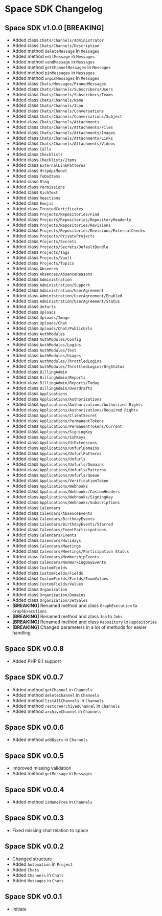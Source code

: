 # Space SDK Changelog

## Space SDK v1.0.0 [BREAKING]

- Added class `Chats/Channels/Administrator`
- Added class `Chats/Channels/Description`
- Added method `deleteMessage` in `Messages`
- Added method `editMessage` in `Messages`
- Added method `sendMessage` in `Messages`
- Added method `getChannelMessages` in `Messages`
- Added method `pinMessages` in `Messages`
- Added method `unpinMessages` in `Messages`
- Added class `Chats/Messages/PinnedMessages`
- Added class `Chats/Channels/Subscribers/Users`
- Added class `Chats/Channels/Subscribers/Teams`
- Added class `Chats/Channels/Name`
- Added class `Chats/Channels/Icon`
- Added class `Chats/Channels/Conversations`
- Added class `Chats/Channels/Conversations/Subject`
- Added class `Chats/Channels/Attachments`
- Added class `Chats/Channels/Attachments/Files`
- Added class `Chats/Channels/Attachments/Images`
- Added class `Chats/Channels/Attachments/Links`
- Added class `Chats/Channels/Attachments/Videos`
- Added class `Calls`
- Added class `Checklists`
- Added class `Checklists/Items`
- Added class `ExternalLinkPatterns`
- Added class `HttpApiModel`
- Added class `ToDoItems`
- Added class `Blog`
- Added class `Permissions`
- Added class `RichText`
- Added class `Reactions`
- Added class `Emojis`
- Added class `TrustedCertificates`
- Added class `Projects/Repositories/Find`
- Added class `Projects/Repositories/RepositoryReadonly`
- Added class `Projects/Repositories/Revisions`
- Added class `Projects/Repositories/Revisions/ExternalChecks`
- Added class `Projects/PrivateProjects`
- Added class `Projects/Secrets`
- Added class `Projects/Secrets/DefaultBundle`
- Added class `Projects/Tags`
- Added class `Projects/Vault`
- Added class `Projects/Topics`
- Added class `Absences`
- Added class `Absences/AbsenceReasons`
- Added class `Administration`
- Added class `Administration/Support`
- Added class `Administration/UserAgreement`
- Added class `Administration/UserAgreement/Enabled`
- Added class `Administration/UserAgreement/Status`
- Added class `Unfurls`
- Added class `Uploads`
- Added class `Uploads/Image`
- Added class `Uploads/Chat`
- Added class `Uploads/Chat/PublicUrls`
- Added class `AuthModules`
- Added class `AuthModules/Config`
- Added class `AuthModules/Logins`
- Added class `AuthModules/Test`
- Added class `AuthModules/Usages`
- Added class `AuthModules/ThrottledLogins`
- Added class `AuthModules/ThrottledLogins/OrgStatus`
- Added class `BillingAdmin`
- Added class `BillingAdmin/Reports`
- Added class `BillingAdmin/Reports/Today`
- Added class `BillingAdmin/Overdrafts`
- Added class `Applications`
- Added class `Applications/Authorizations`
- Added class `Applications/Authorizations/Authorized Rights`
- Added class `Applications/Authorizations/Required Rights`
- Added class `Applications/ClientSecret`
- Added class `Applications/PermanentTokens`
- Added class `Applications/PermanentTokens/Current`
- Added class `Applications/SigningKey`
- Added class `Applications/SshKeys`
- Added class `Applications/UiExtensions`
- Added class `Applications/UnfurlDomains`
- Added class `Applications/UnfurlPatterns`
- Added class `Applications/Unfurls`
- Added class `Applications/Unfurls/Domains`
- Added class `Applications/Unfurls/Patterns`
- Added class `Applications/Unfurls/Queue`
- Added class `Applications/VerificationToken`
- Added class `Applications/Webhooks`
- Added class `Applications/Webhooks/CustomHeaders`
- Added class `Applications/Webhooks/SigningKey`
- Added class `Applications/Webhooks/Subscriptions`
- Added class `Calendars`
- Added class `Calendars/AbsenceEvents`
- Added class `Calendars/BirthdayEvents`
- Added class `Calendars/BirthdayEvents/Starred`
- Added class `Calendars/EventParticipations`
- Added class `Calendars/Events`
- Added class `Calendars/Holidays`
- Added class `Calendars/Meetings`
- Added class `Calendars/Meetings/Participation Status`
- Added class `Calendars/MembershipEvents`
- Added class `Calendars/NonWorkingDayEvents`
- Added class `CustomFields`
- Added class `CustomFields/Fields`
- Added class `CustomFields/Fields/EnumValues`
- Added class `CustomFields/Values`
- Added class `Organization`
- Added class `Organization/Domains`
- Added class `Organization/JetSales`
- **[BREAKING]** Renamed method and class `GraphExecution` to `GraphExecutions`
- **[BREAKING]** Renamed method and class `Job` to `Jobs`
- **[BREAKING]** Renamed method and class `Repository` to `Repositories`
- **[BREAKING]** Changed parameters in a lot of methods for easier handling

## Space SDK v0.0.8

- Added PHP 8.1 support

## Space SDK v0.0.7

- Added method `getChannel` in `Channels`
- Added method `deleteChannel` in `Channels`
- Added method `listAllChannels` in `Channels`
- Added method `restoreArchivedChannel` in `Channels`
- Added method `archiveChannel` in `Channels`

## Space SDK v0.0.6

- Added method `addUsers` in `Channels`

## Space SDK v0.0.5

- Improved missing validation
- Added method `getMessage` in `Messages`

## Space SDK v0.0.4

- Added method `isNameFree` in `Channels`

## Space SDK v0.0.3

- Fixed missing chat relation to space

## Space SDK v0.0.2

- Changed structure
- Added `Automation` in `Project`
- Added `Chats`
- Added `Channels` in `Chats`
- Added `Messages` in `Chats`

## Space SDK v0.0.1

- Initiate